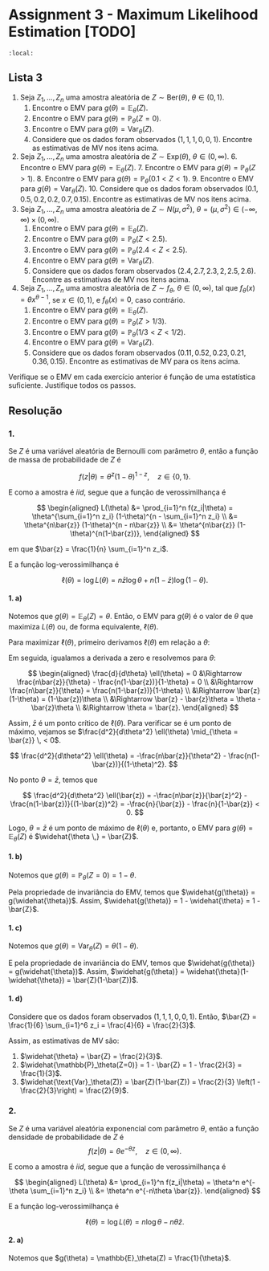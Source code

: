 # Assignment 3 - Maximum Likelihood Estimation [TODO]

```{contents}
:local:
```

## Lista 3

1. Seja $Z_1, \ldots, Z_n$ uma amostra aleatória de $Z \sim \text{Ber}(\theta)$, $\theta \in (0,1)$.
   1. Encontre o EMV para $g(\theta) = \mathbb{E}_\theta(Z)$.
   2. Encontre o EMV para $g(\theta) = \mathbb{P}_\theta(Z=0)$.
   3. Encontre o EMV para $g(\theta) = \text{Var}_\theta(Z)$.
   4. Considere que os dados foram observados $(1, 1, 1, 0, 0, 1)$. Encontre as estimativas de MV nos itens acima.
2. Seja $Z_1, \ldots, Z_n$ uma amostra aleatória de $Z \sim \text{Exp}(\theta)$, $\theta \in (0,\infty)$.
   6. Encontre o EMV para $g(\theta) = \mathbb{E}_\theta(Z)$.
   7. Encontre o EMV para $g(\theta) = \mathbb{P}_\theta(Z>1)$.
   8. Encontre o EMV para $g(\theta) = \mathbb{P}_\theta(0.1 < Z < 1)$.
   9.  Encontre o EMV para $g(\theta) = \text{Var}_\theta(Z)$.
   10. Considere que os dados foram observados $(0.1, 0.5, 0.2, 0.2, 0.7, 0.15)$. Encontre as estimativas de MV nos itens acima.
2. Seja $Z_1, \ldots, Z_n$ uma amostra aleatória de $Z \sim N(\mu, \sigma^2)$, $\theta = (\mu, \sigma^2) \in (-\infty, \infty) \times (0, \infty)$.
   1. Encontre o EMV para $g(\theta) = \mathbb{E}_\theta(Z)$.
   2. Encontre o EMV para $g(\theta) = \mathbb{P}_\theta(Z<2.5)$.
   3. Encontre o EMV para $g(\theta) = \mathbb{P}_\theta(2.4 < Z < 2.5)$.
   4. Encontre o EMV para $g(\theta) = \text{Var}_\theta(Z)$.
   5. Considere que os dados foram observados $(2.4, 2.7, 2.3, 2 , 2.5, 2.6)$. Encontre as estimativas de MV nos itens acima.
3. Seja $Z_1, \ldots, Z_n$ uma amostra aleatória de $Z \sim f_\theta$, $\theta \in (0,\infty)$, tal que $f_\theta(x) = \theta x^{\theta-1}$, se $x \in (0,1)$, e $f_\theta(x) = 0$, caso contrário.
   1. Encontre o EMV para $g(\theta) = \mathbb{E}_\theta(Z)$.
   2. Encontre o EMV para $g(\theta) = \mathbb{P}_\theta(Z>1/3)$.
   3. Encontre o EMV para $g(\theta) = \mathbb{P}_\theta(1/3 < Z < 1/2)$.
   4. Encontre o EMV para $g(\theta) = \text{Var}_\theta(Z)$.
   5. Considere que os dados foram observados $(0.11, 0.52, 0.23, 0.21, 0.36, 0.15)$. Encontre as estimativas de MV para os itens acima.

Verifique se o EMV em cada exercício anterior é função de uma estatística suficiente.
Justifique todos os passos.


## Resolução

### 1. 

Se $Z$ é uma variável aleatória de Bernoulli com parâmetro $\theta$, então a função de massa de probabilidade de $Z$ é

$$ f(z|\theta) = \theta^z (1-\theta)^{1-z}, \quad z \in \{0,1\}. $$

E como a amostra é $iid$, segue que a função de verossimilhança é

$$ 
\begin{aligned}
L(\theta) &= \prod_{i=1}^n f(z_i|\theta) = \theta^{\sum_{i=1}^n z_i} (1-\theta)^{n - \sum_{i=1}^n z_i} \\
&= \theta^{n\bar{z}} (1-\theta)^{n - n\bar{z}} \\
&= \theta^{n\bar{z}} (1-\theta)^{n(1-\bar{z})},
\end{aligned}
$$

em que $\bar{z} = \frac{1}{n} \sum_{i=1}^n z_i$.

E a função log-verossimilhança é

$$ \ell(\theta) = \log L(\theta) = n\bar{z} \log \theta + n(1-\bar{z}) \log(1-\theta). $$

#### 1. a)

Notemos que $g(\theta) = \mathbb{E}_\theta(Z) = \theta$. 
Então, o EMV para $g(\theta)$ é o valor de $\theta$ que maximiza $L(\theta)$ ou, de forma equivalente, $\ell(\theta)$.

Para maximizar $\ell(\theta)$, primeiro derivamos $\ell(\theta)$ em relação a $\theta$:

Em seguida, igualamos a derivada a zero e resolvemos para $\theta$:

$$
\begin{aligned}
\frac{d}{d\theta} \ell(\theta) = 0 &\Rightarrow \frac{n\bar{z}}{\theta} - \frac{n(1-\bar{z})}{1-\theta} = 0 \\
&\Rightarrow \frac{n\bar{z}}{\theta} = \frac{n(1-\bar{z})}{1-\theta} \\
&\Rightarrow \bar{z} (1-\theta) = (1-\bar{z})\theta \\
&\Rightarrow \bar{z} - \bar{z}\theta = \theta - \bar{z}\theta \\
&\Rightarrow \theta = \bar{z}.
\end{aligned}
$$

Assim, $\bar{z}$ é um ponto crítico de $\ell(\theta)$. Para verificar se é um ponto de máximo, vejamos se $\frac{d^2}{d\theta^2} \ell(\theta) \mid_{\theta = \bar{z}} \, < 0$.

$$
\frac{d^2}{d\theta^2} \ell(\theta) = -\frac{n\bar{z}}{\theta^2} - \frac{n(1-\bar{z})}{(1-\theta)^2}. 
$$

No ponto $\theta = \bar{z}$, temos que

$$ \frac{d^2}{d\theta^2} \ell(\bar{z}) = -\frac{n\bar{z}}{\bar{z}^2} - \frac{n(1-\bar{z})}{(1-\bar{z})^2} = -\frac{n}{\bar{z}} - \frac{n}{1-\bar{z}} < 0. 
$$

Logo, $\theta = \bar{z}$ é um ponto de máximo de $\ell(\theta)$ e, portanto, o EMV para $g(\theta) = \mathbb{E}_\theta(Z)$ é $\widehat{\theta \,} = \bar{Z}$.

#### 1. b)

Notemos que $g(\theta) = \mathbb{P}_\theta(Z=0) = 1 - \theta$.

Pela propriedade de invariância do EMV, temos que $\widehat{g(\theta)} = g(\widehat{\theta})$. Assim, $\widehat{g(\theta)} = 1 - \widehat{\theta} = 1 - \bar{Z}$.

#### 1. c)

Notemos que $g(\theta) = \text{Var}_\theta(Z) = \theta(1-\theta)$.

E pela propriedade de invariância do EMV, temos que $\widehat{g(\theta)} = g(\widehat{\theta})$. Assim, $\widehat{g(\theta)} = \widehat{\theta}(1-\widehat{\theta}) = \bar{Z}(1-\bar{Z})$.


#### 1. d)

Considere que os dados foram observados $(1, 1, 1, 0, 0, 1)$. Então, $\bar{Z} = \frac{1}{6} \sum_{i=1}^6 z_i = \frac{4}{6} = \frac{2}{3}$.

Assim, as estimativas de MV são:
1. $\widehat{\theta} = \bar{Z} = \frac{2}{3}$.
2. $\widehat{\mathbb{P}_\theta(Z=0)} = 1 - \bar{Z} = 1 - \frac{2}{3} = \frac{1}{3}$.
3. $\widehat{\text{Var}_\theta(Z)} = \bar{Z}(1-\bar{Z}) = \frac{2}{3} \left(1 - \frac{2}{3}\right) = \frac{2}{9}$.

### 2.

Se $Z$ é uma variável aleatória exponencial com parâmetro $\theta$, então a função densidade de probabilidade de $Z$ é
$$ f(z|\theta) = \theta e^{-\theta z}, \quad z \in (0,\infty). $$

E como a amostra é $iid$, segue que a função de verossimilhança é

$$
\begin{aligned}
L(\theta) &= \prod_{i=1}^n f(z_i|\theta) = \theta^n e^{-\theta \sum_{i=1}^n z_i} \\
&= \theta^n e^{-n\theta \bar{z}}.
\end{aligned}
$$

E a função log-verossimilhança é

$$ \ell(\theta) = \log L(\theta) = n \log \theta - n\theta \bar{z}. $$

#### 2. a)

Notemos que $g(\theta) = \mathbb{E}_\theta(Z) = \frac{1}{\theta}$.

